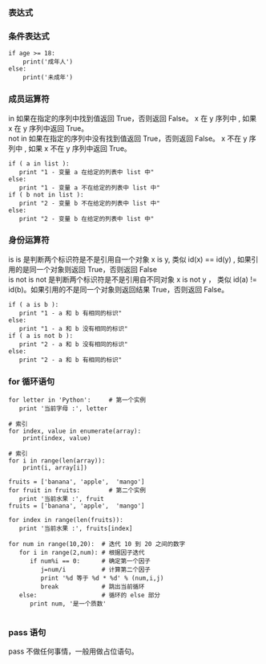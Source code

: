 ### 表达式  
### 条件表达式  
```
if age >= 18:
    print('成年人')
else:
    print('未成年')
```

### 成员运算符  
in	如果在指定的序列中找到值返回 True，否则返回 False。	x 在 y 序列中 , 如果 x 在 y 序列中返回 True。  
not in	如果在指定的序列中没有找到值返回 True，否则返回 False。	x 不在 y 序列中 , 如果 x 不在 y 序列中返回 True。  
```
if ( a in list ):
   print "1 - 变量 a 在给定的列表中 list 中"
else:
   print "1 - 变量 a 不在给定的列表中 list 中"
if ( b not in list ):
   print "2 - 变量 b 不在给定的列表中 list 中"
else:
   print "2 - 变量 b 在给定的列表中 list 中"   
```
### 身份运算符  
is	is 是判断两个标识符是不是引用自一个对象	x is y, 类似 id(x) == id(y) , 如果引用的是同一个对象则返回 True，否则返回 False  
is not	is not 是判断两个标识符是不是引用自不同对象	x is not y ， 类似 id(a) != id(b)。如果引用的不是同一个对象则返回结果 True，否则返回 False。  
```
if ( a is b ):
   print "1 - a 和 b 有相同的标识"
else:
   print "1 - a 和 b 没有相同的标识"
if ( a is not b ):
   print "2 - a 和 b 没有相同的标识"
else:
   print "2 - a 和 b 有相同的标识"   
```
### for 循环语句  
```
for letter in 'Python':     # 第一个实例
   print '当前字母 :', letter

# 索引 
for index, value in enumerate(array):
    print(index, value)

# 索引 
for i in range(len(array)):
    print(i, array[i])
     
fruits = ['banana', 'apple',  'mango']
for fruit in fruits:        # 第二个实例
   print '当前水果 :', fruit
fruits = ['banana', 'apple',  'mango']

for index in range(len(fruits)):
   print '当前水果 :', fruits[index]
   
for num in range(10,20):  # 迭代 10 到 20 之间的数字
   for i in range(2,num): # 根据因子迭代
      if num%i == 0:      # 确定第一个因子
         j=num/i          # 计算第二个因子
         print '%d 等于 %d * %d' % (num,i,j)
         break            # 跳出当前循环
   else:                  # 循环的 else 部分
      print num, '是一个质数'
          
```
### pass 语句  
pass 不做任何事情，一般用做占位语句。  
